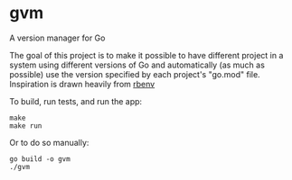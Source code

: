 # gvm

A version manager for Go

The goal of this project is to make it possible to have different project in a system using different versions of Go and automatically (as much as possible) use the version specified by each project's "go.mod" file. Inspiration is drawn heavily from [rbenv]

To build, run tests, and run the app:

```
make
make run
```

Or to do so manually:

```
go build -o gvm
./gvm
```

[rbenv]: https://github.com/rbenv/rbenv#how-rbenv-hooks-into-your-shell
